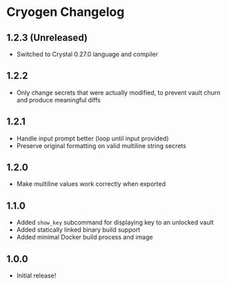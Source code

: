 # Cryogen Changelog

## 1.2.3 (Unreleased)

* Switched to Crystal 0.27.0 language and compiler

## 1.2.2

* Only change secrets that were actually modified, to prevent vault churn and
  produce meaningful diffs

## 1.2.1

* Handle input prompt better (loop until input provided)
* Preserve original formatting on valid multiline string secrets

## 1.2.0

* Make multiline values work correctly when exported

## 1.1.0

* Added `show_key` subcommand for displaying key to an unlocked vault
* Added statically linked binary build support
* Added minimal Docker build process and image

## 1.0.0

* Initial release!
